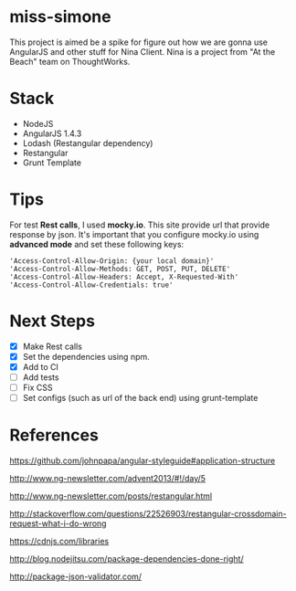 # miss-simone
This project is aimed be a spike for figure out how we are gonna use AngularJS and other stuff for Nina Client.
Nina is a project from "At the Beach" team on ThoughtWorks.

# Stack
 - NodeJS
 - AngularJS 1.4.3
 - Lodash (Restangular dependency)
 - Restangular
 - Grunt Template
 
# Tips
For test **Rest calls**, I used **mocky.io**. This site provide url that provide response by json.
It's important that you configure mocky.io using **advanced mode** and set these following keys:

    'Access-Control-Allow-Origin: {your local domain}'
    'Access-Control-Allow-Methods: GET, POST, PUT, DELETE'
    'Access-Control-Allow-Headers: Accept, X-Requested-With'
    'Access-Control-Allow-Credentials: true'
 
# Next Steps
 - [x] Make Rest calls
 - [x] Set the dependencies using npm.
 - [x] Add to CI
 - [ ] Add tests
 - [ ] Fix CSS
 - [ ] Set configs (such as url of the back end) using grunt-template
 
# References
 https://github.com/johnpapa/angular-styleguide#application-structure

 http://www.ng-newsletter.com/advent2013/#!/day/5
 
 http://www.ng-newsletter.com/posts/restangular.html
 
 http://stackoverflow.com/questions/22526903/restangular-crossdomain-request-what-i-do-wrong

 https://cdnjs.com/libraries
 
 http://blog.nodejitsu.com/package-dependencies-done-right/
 
 http://package-json-validator.com/
